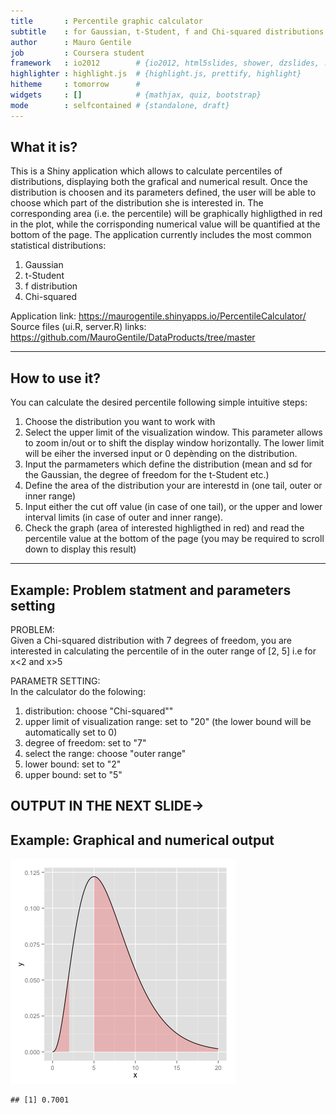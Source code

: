 ```yaml
---
title       : Percentile graphic calculator
subtitle    : for Gaussian, t-Student, f and Chi-squared distributions 
author      : Mauro Gentile
job         : Coursera student
framework   : io2012        # {io2012, html5slides, shower, dzslides, ...}
highlighter : highlight.js  # {highlight.js, prettify, highlight}
hitheme     : tomorrow      # 
widgets     : []            # {mathjax, quiz, bootstrap}
mode        : selfcontained # {standalone, draft}
---
```


## What it is?
This is a Shiny application which allows to calculate percentiles of distributions, displaying both the grafical and numerical result. 
Once the distribution is choosen and its parameters defined, the user will be able to choose which part of the distribution she is interested in. The corresponding area (i.e. the percentile) will be graphically highligthed in red in the plot, while the corrisponding numerical value will be quantified at the bottom of the page. The application currently includes the most common statistical distributions: 

1. Gaussian
2. t-Student
3. f distribution
3. Chi-squared

Application link: https://maurogentile.shinyapps.io/PercentileCalculator/  
Source files (ui.R, server.R) links: https://github.com/MauroGentile/DataProducts/tree/master

---

## How to use it?

You can calculate the desired percentile following simple intuitive steps:  

1. Choose the distribution you want to work with
2. Select the upper limit of the visualization window. This parameter allows to zoom in/out or to shift the display window horizontally. The lower limit will be eiher the inversed input or 0 depènding on the distribution. 
3. Input the parmameters which define the distribution (mean and sd for the Gaussian, the degree of freedom for the t-Student etc.)
4. Define the area of the distribution your are interestd in (one tail, outer or inner range)
5. Input either the cut off value (in case of one tail), or the upper and lower interval limits (in case of outer and inner range).
7. Check the graph (area of interested highligthed in red) and read the percentile value at the bottom of the page (you may be required to scroll down to display this result)

--- 

## Example: Problem statment and parameters setting 
PROBLEM:  
Given a Chi-squared distribution with 7 degrees of freedom, you are interested in calculating the percentile of in the outer range of [2, 5] i.e for x<2 and x>5


PARAMETR SETTING:  
In the calculator do the folowing:  
1. distribution: choose "Chi-squared""  
2. upper limit of visualization range: set to "20" (the lower bound will be automatically set to 0)  
3. degree of freedom: set to "7"  
4. select the range: choose "outer range"  
5. lower bound: set to "2"  
6. upper bound: set to "5"  

  
OUTPUT IN THE NEXT SLIDE->
--- 

## Example: Graphical and numerical output 

![plot of chunk unnamed-chunk-1](assets/fig/unnamed-chunk-1.png) 


```
## [1] 0.7001
```

